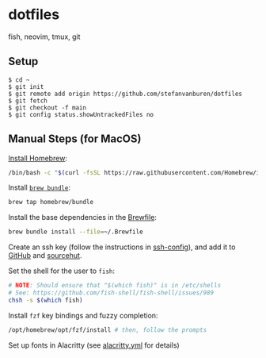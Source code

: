 # dotfiles

fish, neovim, tmux, git

## Setup

```console
$ cd ~
$ git init
$ git remote add origin https://github.com/stefanvanburen/dotfiles
$ git fetch
$ git checkout -f main
$ git config status.showUntrackedFiles no
```

## Manual Steps (for MacOS)

[Install Homebrew](https://docs.brew.sh/Installation):

```sh
/bin/bash -c "$(curl -fsSL https://raw.githubusercontent.com/Homebrew/install/HEAD/install.sh)"
```

Install [`brew bundle`](https://github.com/Homebrew/homebrew-bundle):

```sh
brew tap homebrew/bundle
```

Install the base dependencies in the [Brewfile](./local/share/Brewfile):

```sh
brew bundle install --file=~/.Brewfile
```

Create an ssh key (follow the instructions in [ssh-config](../.ssh/config)), and add it to [GitHub](https://github.com/settings/keys) and [sourcehut](https://meta.sr.ht/keys).

Set the shell for the user to `fish`:

```sh
# NOTE: Should ensure that "$(which fish)" is in /etc/shells
# See: https://github.com/fish-shell/fish-shell/issues/989
chsh -s $(which fish)
```

Install `fzf` key bindings and fuzzy completion:

```sh
/opt/homebrew/opt/fzf/install # then, follow the prompts
```

Set up fonts in Alacritty (see [alacritty.yml](./config/alacritty/alacritty.yml) for details)
